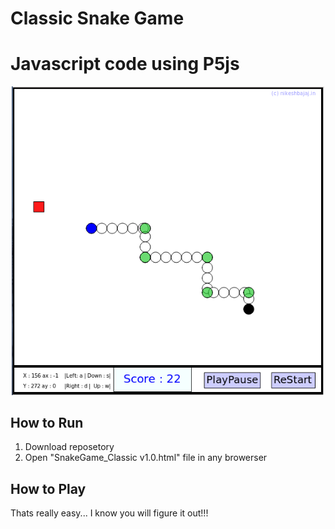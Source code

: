 # Classic Snake Game
# Javascript code using P5js
<p align="center">
  <img src="https://raw.githubusercontent.com/Nikeshbajaj/ClassicSnakeGame/master/Screenshot.png" width="500"/>
</p>

## How to Run
1. Download reposetory
2. Open "SnakeGame_Classic v1.0.html" file in any browerser

## How to Play
Thats really easy... I know you will figure it out!!!
